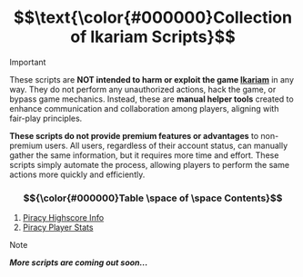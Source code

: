 <div align="center">

# $$\text{\color{#000000}Collection of Ikariam Scripts}$$

</div>

>[!IMPORTANT]
>These scripts are **NOT intended to harm or exploit the game [Ikariam](https://lobby.ikariam.gameforge.com/en_GB/)** in any way. They do not perform any unauthorized actions, hack the game, or bypass game mechanics.
>Instead, these are **manual helper tools** created to enhance communication and collaboration among players, aligning with fair-play principles.
>
>**These scripts do not provide premium features or advantages** to non-premium users. All users, regardless of their account status, can manually gather the same information, but it requires more time and effort. These scripts simply automate the process, allowing players to perform the same actions more quickly and efficiently.

### $${\color{#000000}Table \space of \space Contents}$$
1. [Piracy Highscore Info](piracy-highscore-info/)
2. [Piracy Player Stats](piracy-player-stats/)

>[!NOTE]
>***More scripts are coming out soon...***
